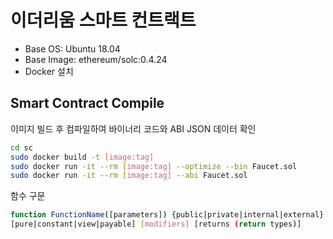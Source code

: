# 이더리움 스마트 컨트랙트


- Base OS: Ubuntu 18.04
- Base Image:  ethereum/solc:0.4.24 
- Docker 설치



## Smart Contract Compile

이미지 빌드 후 컴파일하여 바이너리 코드와 ABI JSON 데이터 확인

```sh
cd sc
sudo docker build -t [image:tag]
sudo docker run -it --rm [image:tag] --optimize --bin Faucet.sol
sudo docker run -it --rm [image:tag] --abi Faucet.sol
```

함수 구문

```sh
function FunctionName([parameters]) {public|private|internal|external}
[pure|constant|view|payable] [modifiers] [returns (return types)]
```
